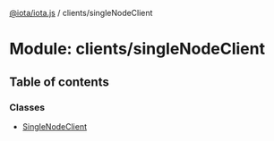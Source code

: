 [@iota/iota.js](../README.md) / clients/singleNodeClient

# Module: clients/singleNodeClient

## Table of contents

### Classes

- [SingleNodeClient](../classes/clients_singlenodeclient.singlenodeclient.md)
